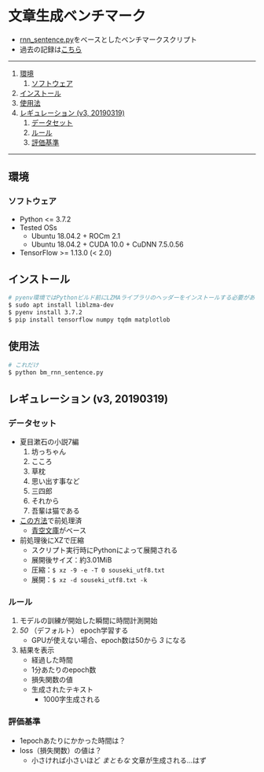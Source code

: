 # 文章生成ベンチマーク

- [rnn_sentence.py][mmt]をベースとしたベンチマークスクリプト
- 過去の記録は[こちら](https://gist.github.com/0-jam/f21f44375cb70b987e99cda485d6940d)

---

1. [環境](#環境)
   1. [ソフトウェア](#ソフトウェア)
1. [インストール](#インストール)
1. [使用法](#使用法)
1. [レギュレーション (v3, 20190319)](#レギュレーション-v3-20190319)
   1. [データセット](#データセット)
   1. [ルール](#ルール)
   1. [評価基準](#評価基準)

---

## 環境

### ソフトウェア

- Python <= 3.7.2
- Tested OSs
    - Ubuntu 18.04.2 + ROCm 2.1
    - Ubuntu 18.04.2 + CUDA 10.0 + CuDNN 7.5.0.56
- TensorFlow >= 1.13.0 (< 2.0)

## インストール

```bash
# pyenv環境ではPythonビルド前にLZMAライブラリのヘッダーをインストールする必要がある
$ sudo apt install liblzma-dev
$ pyenv install 3.7.2
$ pip install tensorflow numpy tqdm matplotlob
```

## 使用法

```bash
# これだけ
$ python bm_rnn_sentence.py
```

## レギュレーション (v3, 20190319)

### データセット

- 夏目漱石の小説7編
    1. 坊っちゃん
    1. こころ
    1. 草枕
    1. 思い出す事など
    1. 三四郎
    1. それから
    1. 吾輩は猫である
- [この方法](#青空文庫)で前処理済
    - [青空文庫](https://www.aozora.gr.jp/index_pages/person148.html)がベース
- 前処理後にXZで圧縮
    - スクリプト実行時にPythonによって展開される
    - 展開後サイズ：約3.01MiB
    - 圧縮：`$ xz -9 -e -T 0 souseki_utf8.txt`
    - 展開：`$ xz -d souseki_utf8.txt -k`

### ルール

1. モデルの訓練が開始した瞬間に時間計測開始
1. _50_ （デフォルト） epoch学習する
    - GPUが使えない場合、epoch数は50から _3_ になる
1. 結果を表示
    - 経過した時間
    - 1分あたりのepoch数
    - 損失関数の値
    - 生成されたテキスト
        - 1000字生成される

### 評価基準

- 1epochあたりにかかった時間は？
- loss（損失関数）の値は？
    - 小さければ小さいほど _まともな_ 文章が生成される…はず

[mmt]: https://github.com/0-jam/regen_my_sentences

